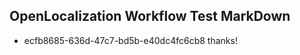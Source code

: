 ## OpenLocalization Workflow Test MarkDown
* ecfb8685-636d-47c7-bd5b-e40dc4fc6cb8 thanks!

<!--HONumber=Aug16_HO4-->


